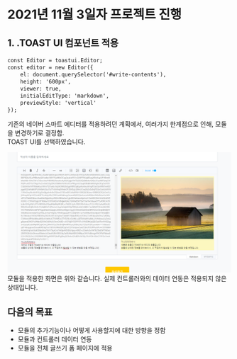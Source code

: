 2021년 11월 3일자 프로젝트 진행
===================
## 1. .TOAST UI 컴포넌트 적용
````
const Editor = toastui.Editor;
const editor = new Editor({
    el: document.querySelector('#write-contents'),
    height: '600px',
    viewer: true,
    initialEditType: 'markdown',
    previewStyle: 'vertical'
});
````
기존의 네이버 스마트 에디터를 적용하려던 계획에서, 여러가지 한계점으로 인해, 모듈을 변경하기로 결정함.      
TOAST UI를 선택하였습니다.     

![Alt text](../img/2021-11-03-1.png)      
모듈을 적용한 화면은 위와 같습니다. 실제 컨트롤러와의 데이터 연동은 적용되지 않은 상태입니다.    

## 다음의 목표
* 모듈의 추가기능이나 어떻게 사용할지에 대한 방향을 정함
* 모듈과 컨트롤러 데이터 연동
* 모듈을 전체 글쓰기 폼 페이지에 적용
